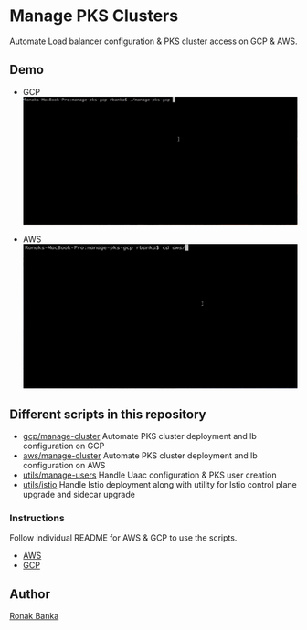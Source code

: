 # Manage PKS Clusters

Automate Load balancer configuration & PKS cluster access on GCP & AWS.

## Demo
* GCP
![](images/manage-pks-gcp.gif)

* AWS
![](images/manage-pks-aws.gif)

## Different scripts in this repository
* [gcp/manage-cluster](gcp/manage-cluster) Automate PKS cluster deployment and lb configuration on GCP
* [aws/manage-cluster](aws/manage-cluster) Automate PKS cluster deployment and lb configuration on AWS
* [utils/manage-users](utils/manage-users) Handle Uaac configuration & PKS user creation
* [utils/istio](utils/istio.sh) Handle Istio deployment along with utility for Istio control plane upgrade and sidecar upgrade

### Instructions
Follow individual README for AWS & GCP to use the scripts.
* [AWS](aws/README.md)
* [GCP](gcp/README.md)

## Author
[Ronak Banka](https://github.com/ronakbanka)
